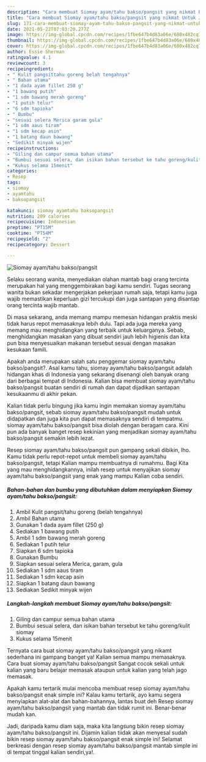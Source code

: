 ```yaml
---
description: "Cara membuat Siomay ayam/tahu bakso/pangsit yang nikmat Untuk Jualan"
title: "Cara membuat Siomay ayam/tahu bakso/pangsit yang nikmat Untuk Jualan"
slug: 171-cara-membuat-siomay-ayam-tahu-bakso-pangsit-yang-nikmat-untuk-jualan
date: 2021-05-22T07:03:20.277Z
image: https://img-global.cpcdn.com/recipes/1fbe647b4d83a06e/680x482cq70/siomay-ayamtahu-baksopangsit-foto-resep-utama.jpg
thumbnail: https://img-global.cpcdn.com/recipes/1fbe647b4d83a06e/680x482cq70/siomay-ayamtahu-baksopangsit-foto-resep-utama.jpg
cover: https://img-global.cpcdn.com/recipes/1fbe647b4d83a06e/680x482cq70/siomay-ayamtahu-baksopangsit-foto-resep-utama.jpg
author: Essie Sherman
ratingvalue: 4.1
reviewcount: 3
recipeingredient:
- " Kulit pangsittahu goreng belah tengahnya"
- " Bahan utama"
- "1 dada ayam fillet 250 g"
- "1 bawang putih"
- "1 sdm bawang merah goreng"
- "1 putih telur"
- "6 sdm tapioka"
- " Bumbu"
- "sesuai selera Merica garam gula"
- "1 sdm aaus tiram"
- "1 sdm kecap asin"
- "1 batang daun bawang"
- "Sedikit minyak wijen"
recipeinstructions:
- "Giling dan campur semua bahan utama"
- "Bumbui sesuai selera, dan isikan bahan tersebut ke tahu goreng/kulit siomay"
- "Kukus selama 15menit"
categories:
- Resep
tags:
- siomay
- ayamtahu
- baksopangsit

katakunci: siomay ayamtahu baksopangsit 
nutrition: 209 calories
recipecuisine: Indonesian
preptime: "PT15M"
cooktime: "PT54M"
recipeyield: "2"
recipecategory: Dessert

---
```



![Siomay ayam/tahu bakso/pangsit](https://img-global.cpcdn.com/recipes/1fbe647b4d83a06e/680x482cq70/siomay-ayamtahu-baksopangsit-foto-resep-utama.jpg)

Selaku seorang wanita, menyediakan olahan mantab bagi orang tercinta merupakan hal yang menggembirakan bagi kamu sendiri. Tugas seorang  wanita bukan sekadar mengerjakan pekerjaan rumah saja, tetapi kamu juga wajib memastikan keperluan gizi tercukupi dan juga santapan yang disantap orang tercinta wajib mantab.

Di masa  sekarang, anda memang mampu memesan hidangan praktis meski tidak harus repot memasaknya lebih dulu. Tapi ada juga mereka yang memang mau menghidangkan yang terbaik untuk keluarganya. Sebab, menghidangkan masakan yang dibuat sendiri jauh lebih higienis dan kita pun bisa menyesuaikan makanan tersebut sesuai dengan masakan kesukaan famili. 



Apakah anda merupakan salah satu penggemar siomay ayam/tahu bakso/pangsit?. Asal kamu tahu, siomay ayam/tahu bakso/pangsit adalah hidangan khas di Indonesia yang sekarang disenangi oleh banyak orang dari berbagai tempat di Indonesia. Kalian bisa membuat siomay ayam/tahu bakso/pangsit buatan sendiri di rumah dan dapat dijadikan santapan kesukaanmu di akhir pekan.

Kalian tidak perlu bingung jika kamu ingin memakan siomay ayam/tahu bakso/pangsit, sebab siomay ayam/tahu bakso/pangsit mudah untuk didapatkan dan juga kita pun dapat memasaknya sendiri di tempatmu. siomay ayam/tahu bakso/pangsit bisa diolah dengan beragam cara. Kini pun ada banyak banget resep kekinian yang menjadikan siomay ayam/tahu bakso/pangsit semakin lebih lezat.

Resep siomay ayam/tahu bakso/pangsit pun gampang sekali dibikin, lho. Kamu tidak perlu repot-repot untuk membeli siomay ayam/tahu bakso/pangsit, tetapi Kalian mampu membuatnya di rumahmu. Bagi Kita yang mau menghidangkannya, inilah resep untuk menyajikan siomay ayam/tahu bakso/pangsit yang enak yang mampu Kalian coba sendiri.

<!--inarticleads1-->

##### Bahan-bahan dan bumbu yang dibutuhkan dalam menyiapkan Siomay ayam/tahu bakso/pangsit:

1. Ambil  Kulit pangsit/tahu goreng (belah tengahnya)
1. Ambil  Bahan utama
1. Gunakan 1 dada ayam fillet (250 g)
1. Sediakan 1 bawang putih
1. Ambil 1 sdm bawang merah goreng
1. Sediakan 1 putih telur
1. Siapkan 6 sdm tapioka
1. Gunakan  Bumbu
1. Siapkan sesuai selera Merica, garam, gula
1. Sediakan 1 sdm aaus tiram
1. Sediakan 1 sdm kecap asin
1. Siapkan 1 batang daun bawang
1. Sediakan Sedikit minyak wijen




<!--inarticleads2-->

##### Langkah-langkah membuat Siomay ayam/tahu bakso/pangsit:

1. Giling dan campur semua bahan utama
1. Bumbui sesuai selera, dan isikan bahan tersebut ke tahu goreng/kulit siomay
1. Kukus selama 15menit




Ternyata cara buat siomay ayam/tahu bakso/pangsit yang nikamt sederhana ini gampang banget ya! Kalian semua mampu memasaknya. Cara buat siomay ayam/tahu bakso/pangsit Sangat cocok sekali untuk kalian yang baru belajar memasak ataupun untuk kalian yang telah jago memasak.

Apakah kamu tertarik mulai mencoba membuat resep siomay ayam/tahu bakso/pangsit enak simple ini? Kalau kamu tertarik, ayo kamu segera menyiapkan alat-alat dan bahan-bahannya, lantas buat deh Resep siomay ayam/tahu bakso/pangsit yang mantab dan tidak rumit ini. Benar-benar mudah kan. 

Jadi, daripada kamu diam saja, maka kita langsung bikin resep siomay ayam/tahu bakso/pangsit ini. Dijamin kalian tiidak akan menyesal sudah bikin resep siomay ayam/tahu bakso/pangsit enak simple ini! Selamat berkreasi dengan resep siomay ayam/tahu bakso/pangsit mantab simple ini di tempat tinggal kalian sendiri,ya!.


